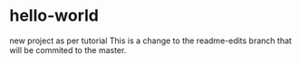 # hello-world
new project as per tutorial
This is a change to the readme-edits branch that will be commited to the master.
